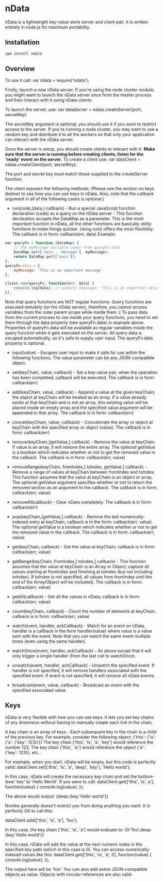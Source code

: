nData
======

nData is a lightweight key-value store server and client pair.
It is written entirely in node.js for maximum portability.

## Installation

```bash
npm install ndata
```

## Overview

To use it call:
var ndata = require('ndata');

Firstly, launch a new nData server. If you're using the node cluster module, you might want to launch the nData server once 
from the master process and then interact with it using nData clients.

To launch the server, use:
var dataServer = ndata.createServer(port, secretKey)

The secretKey argument is optional; you should use it if you want to restrict access to the server.
If you're running a node cluster, you may want to use a random key and distribute it to all the workers so that only
your application can interact with the nData server.

Once the server is setup, you should create clients to interact with it. **Make sure that the server is running before creating clients; listen for the 'ready' event on the server.**
To create a client use:
var dataClient = ndata.createClient(port, secretKey);

The port and secret key must match those supplied to the createServer function.

The client exposes the following methods:
(Please see the section on keys (below) to see how you can use keys in nData.
Also, note that the callback argument in all of the following cases is optional.)

- run(code,[data,] callback) - Run a special JavaScript function declaration (code) as a query on the nData server - This function declaration accepts the DataMap as a parameter.
This is the most important function in nData, all the other functions are basically utility functions to make things quicker. Using run() offers the most flexibility.
The callback is in form: callback(err, data) Example:

```js
var queryFn = function (DataMap) {
	// The myMessage variable comes from queryFn.data
	DataMap.set(['main', 'message'], myMessage);
	return DataMap.get(['main']); 
};
queryFn.data = {
	myMessage: 'This is an important message'
};

client.run(queryFn, function(err, data) {
	console.log(data); // outputs {message: "This is an important message"}
});
```

Note that query functions are NOT regular functions. Query functions are executed remotely (on the nData server),
therefore, you cannot access variables from the outer parent scope while inside them :(
To pass data from the current process to use inside your query functions, you need to set them through the data 
property (see queryFn.data) in example above.
Properties of queryFn.data will be available as regular variables inside the query function when it gets executed on the server.
All query data is escaped automatically, so it's safe to supply user input. The queryFn.data property is optional.

- input(value) - Escapes user input to make it safe for use within the following functions. The value parameter can be any JSON-compatible object.

- set(keyChain, value, callback) - Set a key-value pair, when the operation has been completed, callback will be executed.
The callback is in form: callback(err)

- add(keyChain, value, callback) - Append a value at the given keyChain; the object at keyChain will be treated as an array. If a value already exists at that keyChain and is not an array,
this existing value will be placed inside an empty array and the specified value argument will be appended to that array.
The callback is in form: callback(err)

- concat(keyChain, value, callback) - Concatenate the array or object at keyChain with the specified array or object (value).
The callback is in form: callback(err)

- remove(keyChain,[getValue,] callback) - Remove the value at keyChain. If value is an array, it will remove the entire array.
The optional getValue is a boolean which indicates whether or not to get the removed value in the callback.
The callback is in form: callback(err, value)

- removeRange(keyChain, fromIndex,[ toIndex, getValue,] callback) - Remove a range of values at keyChain between fromIndex and toIndex.
This function assumes that the value at keyChain is an object or array. The optional getValue argument specifies whether or not to return the removed section as an argument to the callback.
The callback is in form: callback(err, value)

- removeAll(callback) - Clear nData completely.
The callback is in form: callback(err)

- pop(keyChain,[getValue,] callback) - Remove the last numerically-indexed entry at keyChain; callback is in the form: callback(err, value).
The optional getValue is a boolean which indicates whether or not to get the removed value in the callback.
The callback is in form: callback(err, value)

- get(keyChain, callback) - Get the value at keyChain; callback is in form: callback(err, value)

- getRange(keyChain, fromIndex,[ toIndex,] callback) - This function assumes that the value at keyChain is an Array or Object;
capture all values starting at fromIndex and finishing at toIndex (but not including toIndex).
If toIndex is not specified, all values from fromIndex until the end of the Array/Object will be included).
The callback is in form: callback(err, value)

- getAll(callback) - Get all the values in nData; callback is in form: callback(err, value)

- count(keyChain, callback) - Count the number of elements at keyChain; callback is in form: callback(err, value)

- watch(event, handler, ackCallback) - Watch for an event on nData, handler is a callback in the form handler(value) where value is a value sent with the event.
Note that you can watch the same event multiple times (even using the same handler).

- watchOnce(event, handler, ackCallback) - As above except that it will only trigger a single handler (from the last call to watchOnce).

- unwatch(event, handler, ackCallback) - Unwatch the specified event. If handler is not specified, it will remove handlers associated with the specified event.
If event is not specified, it will remove all nData events.

- broadcast(event, value, callback) - Broadcast an event with the specified associated value.

## Keys

nData is very flexible with how you can use keys. It lets you set key chains of any dimension without having to manually create each link in the chain.

A key chain is an array of keys - Each subsequent key in the chain is a child of the previous key.
For example, consider the following object:
{'this': {'is': {'a': {'key': 123}}}}
The key chain ['this', 'is', 'a', 'key'] would reference the number 123.
The key chain ['this', 'is'] would reference the object {'a': {'key': 123}}, etc...

For example, when you start, nData will be empty, but this code is perfectly valid:
dataClient.set(['this', 'is', 'a', 'deep', 'key'], 'Hello world');

In this case, nData will create the necessary key chain and set the bottom-level 'key' to 'Hello World'.
If you were to call:
dataClient.get(['this', 'is', a'], function(value) {
	console.log(value);
});

The above would output: {deep:{key:'Hello world'}}

Nombo generally doesn't restrict you from doing anything you want. It is perfectly OK to call this:

dataClient.add(['this', 'is', 'a'], 'foo');

In this case, the key chain ['this', 'is', 'a'] would evaluate to:
{0:'foo',deep:{key:'Hello world'}}

In this case, nData will add the value at the next numeric index in the specified key path (which in this case is 0).
You can access numerically-indexed values like this:
dataClient.get(['this', 'is', 'a', 0], function(value) {
	console.log(value);
});

The output here will be 'foo'.
You can also add entire JSON-compatible objects as value. Objects with circular references are also valid.